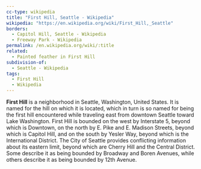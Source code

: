 ```yaml
---
cc-type: wikipedia
title: "First Hill, Seattle - Wikipedia"
wikipedia: "https://en.wikipedia.org/wiki/First_Hill,_Seattle"
borders:
  - Capitol Hill, Seattle - Wikipedia
  - Freeway Park - Wikipedia
permalink: /en.wikipedia.org/wiki/:title
related:
  - Painted feather in First Hill
subdivision-of:
  - Seattle - Wikipedia
tags:
  - First Hill
  - Wikipedia
---
```

**First Hill** is a neighborhood in Seattle, Washington, United States. It is named for the hill on which it is located, which in turn is so named for being the first hill encountered while traveling east from downtown Seattle toward Lake Washington. First Hill is bounded on the west by Interstate 5, beyond which is Downtown, on the north by E. Pike and E. Madison Streets, beyond which is Capitol Hill, and on the south by Yesler Way, beyond which is the International District. The City of Seattle provides conflicting information about its eastern limit, beyond which are Cherry Hill and the Central District. Some describe it as being bounded by Broadway and Boren Avenues, while others describe it as being bounded by 12th Avenue.